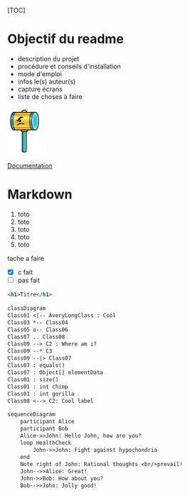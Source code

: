 [TOC]

# Objectif du readme

- description du projet
- procédure et conseils d'installation
- mode d'emploi
- infos le(s) auteur(s)
- capture écrans
- liste de choses à faire

![Ceci est l'image](static/img.png)

[Documentation](https://www.markdownguide.org)

# Markdown

1. toto
1. toto
1. toto
1. toto
1. toto

tache a faire

- [x] c fait
- [ ] pas fait

```html
<h1>Titre</h1>
```

```mermaid
classDiagram
Class01 <|-- AveryLongClass : Cool
Class03 *-- Class04
Class05 o-- Class06
Class07 .. Class08
Class09 --> C2 : Where am i?
Class09 --* C3
Class09 --|> Class07
Class07 : equals()
Class07 : Object[] elementData
Class01 : size()
Class01 : int chimp
Class01 : int gorilla
Class08 <--> C2: Cool label

```

```mermaid
sequenceDiagram
    participant Alice
    participant Bob
    Alice->>John: Hello John, how are you?
    loop HealthCheck
        John->>John: Fight against hypochondria
    end
    Note right of John: Rational thoughts <br/>prevail!
    John-->>Alice: Great!
    John->>Bob: How about you?
    Bob-->>John: Jolly good!

```
